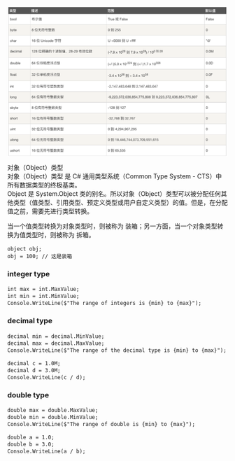 <img src="Photos/Csharp1.png" width = "750" align=center />  <br>

对象（Object）类型  
对象（Object）类型 是 C# 通用类型系统（Common Type System - CTS）中所有数据类型的终极基类。  
Object 是 System.Object 类的别名。所以对象（Object）类型可以被分配任何其他类型（值类型、引用类型、预定义类型或用户自定义类型）的值。但是，在分配值之前，需要先进行类型转换。

当一个值类型转换为对象类型时，则被称为 装箱；另一方面，当一个对象类型转换为值类型时，则被称为 拆箱。
```
object obj;
obj = 100; // 这是装箱
```
### integer type
```
int max = int.MaxValue;
int min = int.MinValue;
Console.WriteLine($"The range of integers is {min} to {max}");
```

### decimal type
```
decimal min = decimal.MinValue;
decimal max = decimal.MaxValue;
Console.WriteLine($"The range of the decimal type is {min} to {max}");
```
```
decimal c = 1.0M;
decimal d = 3.0M;
Console.WriteLine(c / d);
```


### double type
```
double max = double.MaxValue;
double min = double.MinValue;
Console.WriteLine($"The range of double is {min} to {max}");
```
```
double a = 1.0;
double b = 3.0;
Console.WriteLine(a / b);
```
